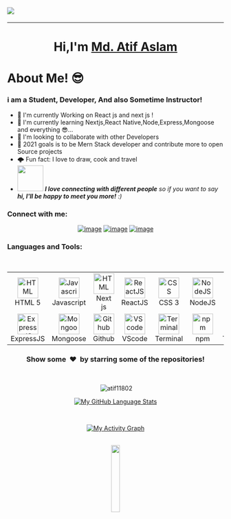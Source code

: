 ### <h1>![](https://komarev.com/ghpvc/?username=atif11802&color=blue&label=PROFILE+VIEWS)</h1>



<hr>
<h1 align="center">Hi,I'm <a href="https://github.com/atif11802">Md. Atif Aslam<a></h1>


<h1>About Me! 😎</h1>

### i am a Student, Developer, And also Sometime Instructor!
- 🔭  I'm currently Working on React js and next js !
- 🌱  I'm currently learning Nextjs,React Native,Node,Express,Mongoose and everything 😎...
- 🗻  I'm looking to collaborate with other Developers
- 📘  2021 goals is to be Mern Stack developer and contribute more to open Source projects
- 🌩️  Fun fact: I love to draw, cook and travel
- <img src="https://media.giphy.com/media/LnQjpWaON8nhr21vNW/giphy.gif" width="60"> <em><b>I love connecting with different people</b> so if you want to say <b>hi, I'll be happy to meet you more!</b> :)</em>


  
  
  
### Connect with me:


<div align="center">

[![image](https://img.shields.io/badge/LinkedIn-0077B5?style=for-the-badge&logo=linkedin&logoColor=white)](https://www.linkedin.com/in/atif-aslam-3b7203205/)
[![image](https://img.shields.io/badge/Facebook-1877F2?style=for-the-badge&logo=facebook&logoColor=white)](https://www.facebook.com/ami.ratul.11802/)
[![image](https://img.shields.io/badge/Gmail-D14836?style=for-the-badge&logo=gmail&logoColor=white)](mailto:ratul0947@gmail.com)
  
</div>


### Languages and Tools:

 <Br>
 <table>
  <tr>
    <td align="center" width="96">
      <a href="#">
        <img src="https://upload.wikimedia.org/wikipedia/commons/6/61/HTML5_logo_and_wordmark.svg" width="48" height="48" alt="HTML" />
      </a>
      <br>HTML 5
    </td>
     <td align="center" width="96">
      <a href="#">
        <img src="https://upload.wikimedia.org/wikipedia/commons/9/99/Unofficial_JavaScript_logo_2.svg" width="48" height="48" alt="Javascript" />
      </a>
      <br>Javascript
    </td>
    <td align="center" width="96">
      <a href="#">
        <img src="https://upload.wikimedia.org/wikipedia/commons/thumb/8/8e/Nextjs-logo.svg/311px-Nextjs-logo.svg.png" width="48" height="48" alt="HTML" />
      </a>
      <br>Next js
    </td>
     <td align="center" width="96">
      <a href="#">
        <img src="https://www.vectorlogo.zone/logos/reactjs/reactjs-icon.svg" width="48" height="48" alt="ReactJS" />
      </a>
      <br>ReactJS
    </td>
    <td align="center" width="96">
      <a href="#">
        <img src="https://upload.wikimedia.org/wikipedia/commons/d/d5/CSS3_logo_and_wordmark.svg" width="48" height="48" alt="CSS" />
      </a>
      <br>CSS 3
    </td>
    <td align="center" width="96">
      <a href="#">
        <img src="https://upload.wikimedia.org/wikipedia/commons/d/d9/Node.js_logo.svg" width="48" height="48" alt="NodeJS" />
      </a>
      <br>NodeJS
    </td>
    <td align="center" width="96">
      <a href="#">
        <img src="https://upload.wikimedia.org/wikipedia/commons/e/e0/Git-logo.svg" width="48" height="48" alt="Git" />
      </a>
      <br>Git
    </td>
    <td align="center" width="96">
      <a href="#" >
        <img src="https://upload.wikimedia.org/wikipedia/commons/b/b2/Bootstrap_logo.svg" width="48" height="48" alt="Bootstrap" />
      </a>
      <br>Bootstrap
    </td>
    <td align="center" width="96">
      <a href="#">
        <img src="https://www.vectorlogo.zone/logos/getpostman/getpostman-icon.svg" width="48" height="48" alt="Postman" />
      </a>
      <br>Postman
    </td>
    <td align="center" width="96">
      <a href="#">
        <img src="https://www.vectorlogo.zone/logos/mongodb/mongodb-icon.svg" width="48" height="48" alt="MongoDB" />
      </a>
      <br>MongoDB
    </td>
  </tr>
  <tr>
    <td align="center" width="96"> 
      <a href="#" >
        <img src="https://www.vectorlogo.zone/logos/expressjs/expressjs-icon.svg" width="48" height="48" alt="ExpressJS" />
      </a>
      <br>ExpressJS
    </td>
    <td align="center" width="96">
      <a href="#" >
        <img src="https://camo.githubusercontent.com/55c96f41fc5dba5af624827c4205fdb469978360e0554d081b71cab80d0b2e1d/687474703a2f2f7777772e6572696b61736c616e642e636f6d2f7374617469632f696d616765732f6d6f6e676f6f73652e706e67" width="48" height="48" alt="Mongoose" />
      </a>
      <br>Mongoose
    </td>
    <td align="center"  width="96">
      <a href="#">
        <img src="https://github.githubassets.com/images/modules/logos_page/Octocat.png" width="48" height="48" alt="Github" />
      </a>
      <br>Github
    </td>
    <td align="center"  width="96">
      <a href="#">
        <img src="https://upload.wikimedia.org/wikipedia/commons/9/9a/Visual_Studio_Code_1.35_icon.svg" width="48" height="48" alt="VScode" />
      </a>
      <br>VScode
    </td>
    <td align="center" width="96">
      <a href="#">
        <img src="https://cdn.worldvectorlogo.com/logos/terminal-1.svg" width="48" height="48" alt="Terminal" />
      </a>
      <br>Terminal
    </td>
    <td align="center"  width="96">
      <a href="#">
        <img src="https://upload.wikimedia.org/wikipedia/commons/d/db/Npm-logo.svg" width="48" height="48" alt="npm" />
      </a>
      <br>npm
    </td>
    <td align="center" width="96">
      <a href="#" >
        <img src="https://www.vectorlogo.zone/logos/tailwindcss/tailwindcss-icon.svg" width="48" height="48" alt="TailwindCSS" />
      </a>
      <br>TailwindCSS
    </td>
     <td align="center" width="96">
      <a href="#" >
        <img src="https://cdn.worldvectorlogo.com/logos/redux.svg" width="48" height="48" alt="TailwindCSS" />
      </a>
      <br>Redux
    </td>
   
  </tr>
</table>

  
  
<div align="center">
<h3 align="center">Show some &nbsp;❤️&nbsp; by starring some of the repositories!</h3>

  <br>



  
  



<p
   
   >&nbsp;<img align="center" src="https://github-readme-stats.vercel.app/api?username=atif11802&show_icons=true&locale=en" alt="atif11802" /></p>

[![My GitHub Language Stats](https://github-readme-stats.vercel.app/api/top-langs/?username=atif11802&langs_count=5&theme=tokyonight)]()

  <br>

  [![My Activity Graph ](https://activity-graph.herokuapp.com/graph?username=atif11802&theme=react-dark)](https://github.com/atif11802/github-readme-activity-graph)
  
  
<br>
<img src="https://media.giphy.com/media/jpVnC65DmYeyRL4LHS/giphy.gif" width="20%">
  
  <br>

  
 

